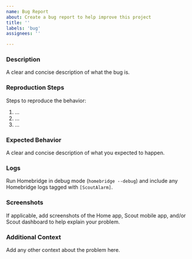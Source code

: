 ```yaml
---
name: Bug Report
about: Create a bug report to help improve this project
title: ''
labels: 'bug'
assignees: ''

---
```


### Description
A clear and concise description of what the bug is.

### Reproduction Steps
Steps to reproduce the behavior:
1. …
2. …
3. …

### Expected Behavior
A clear and concise description of what you expected to happen.

### Logs
Run Homebridge in debug mode (`homebridge --debug`) and include any Homebridge logs tagged with `[ScoutAlarm]`.

### Screenshots
If applicable, add screenshots of the Home app, Scout mobile app, and/or Scout dashboard to help explain your problem.

### Additional Context
Add any other context about the problem here.
